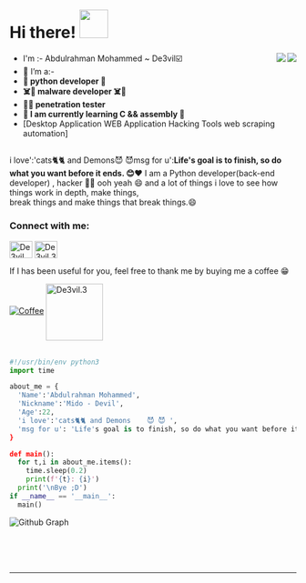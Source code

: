 <h1> Hi there! <img src="https://camo.githubusercontent.com/63371d36886ee658f5a97401f393e1ab1684b2fd3de674b8f5efc7d410b2a3d0/68747470733a2f2f6d656469612e67697068792e636f6d2f6d656469612f57556c706c634d704f43456d5447427442572f67697068792e676966" width="50">
</h1>
<img align='right' src="https://github-readme-stats.vercel.app/api?username=De3vil&count_private=true&show_icons=true&theme=chartreuse-dark">
<a href="https://github.com/De3vil">
  <img align="right" src="https://github-readme-stats.vercel.app/api/top-langs/?username=De3vil&layout=compact&theme=chartreuse-dark&langs_count=20" />
</a>

- I'm :- Abdulrahman Mohammed ~ De3vil:ballot_box_with_check:
- :purple_heart: I’m a:-
-  **🐍     python developer 🐍**
- **☠️👹    malware developer ☠️👹** 
- **👨‍💻       penetration tester** 
-  **📙 I am currently learning C && assembly 📙**
- [Desktop Application WEB Application Hacking Tools web scraping automation]
##
i love':'cats🐈🐈 and Demons😈 😈msg for u':**Life's goal is to finish, so do what you want before it ends. 😊❤️**
I am a Python developer(back-end developer) , hacker 👨‍💻 ooh yeah 😄 
and a lot of things i love to see how things work in depth, make things,<br>break things and make things that break things.😄
<h3 align="left">Connect with me:</h3>  
<p align="left">
<a href="https://linkedin.com/in/De3vil" target="blank"><img align="center" src="https://raw.githubusercontent.com/rahuldkjain/github-profile-readme-generator/master/src/images/icons/Social/linked-in-alt.svg" alt="De3vil" height="30" width="40" /></a>  
<a href="https://fb.com/De3vil.3" target="blank"><img align="center" src="https://raw.githubusercontent.com/rahuldkjain/github-profile-readme-generator/master/src/images/icons/Social/facebook.svg" alt="De3vil.3" height="30" width="40" /></a>  
</p>  
If I has been useful for you, feel free to thank me by buying me a coffee 😁

[![Coffee](https://www.buymeacoffee.com/assets/img/custom_images/orange_img.png)](https://www.buymeacoffee.com/De3vil)  <a href="https://www.paypal.com/paypalme/De3vil01" target="blank"><img align="center" src="https://www.paypalobjects.com/digitalassets/c/website/logo/full-text/pp_fc_hl.svg" alt="De3vil.3" height="100" width="100" /></a>  
<br>
```python
#!/usr/bin/env python3
import time

about_me = {
  'Name':'Abdulrahman Mohammed',
  'Nickname':'Mido - Devil',
  'Age':22,
  'i love':'cats🐈🐈 and Demons    😈 😈 ',
  'msg for u': 'Life's goal is to finish, so do what you want before it ends. 😊❤️'
}

def main():
  for t,i in about_me.items():
    time.sleep(0.2)
    print(f'{t}: {i}')
  print('\nBye ;D')
if __name__ == '__main__':
  main()
```
<table>
  <tr align='center'><img alt="Github Graph" src="https://activity-graph.herokuapp.com/graph?username=De3vil&theme=gotham&area=true" /></tr>
</table><br/><br/>
<hr />
